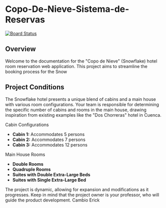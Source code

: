 # Copo-De-Nieve-Sistema-de-Reservas

[![Board Status](https://dev.azure.com/cristopherherrera/ae42c27c-c167-460a-90f0-c813e20bd55d/2529d15f-d280-4ab4-9f77-c8111cc7fcde/_apis/work/boardbadge/27388745-e2ce-4d78-b67d-8b613e0e68d7?columnOptions=1)](https://dev.azure.com/cristopherherrera/ae42c27c-c167-460a-90f0-c813e20bd55d/_boards/board/t/2529d15f-d280-4ab4-9f77-c8111cc7fcde/Issues/)

## Overview
Welcome to the documentation for the "Copo de Nieve" (Snowflake) hotel room reservation web application. This project aims to streamline the booking process for the Snow


## Project Conditions
The Snowflake hotel presents a unique blend of cabins and a main house with various room configurations. Your team is responsible for determining the specific number of cabins and rooms in the main house, drawing inspiration from existing examples like the "Dos Chorreras" hotel in Cuenca.

Cabin Configurations
- **Cabin 1:** Accommodates 5 persons
- **Cabin 2:** Accommodates 7 persons
- **Cabin 3:** Accommodates 12 persons
  
Main House Rooms
- **Double Rooms**
- **Quadruple Rooms**
- **Suites with Double Extra-Large Beds**
- **Suites with Single Extra-Large Bed**

The project is dynamic, allowing for expansion and modifications as it progresses. Keep in mind that the project owner is your professor, who will guide the product development.
Cambio Erick